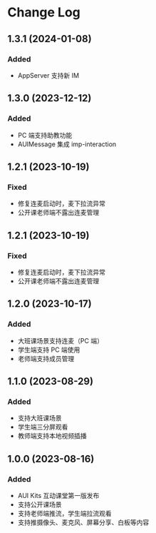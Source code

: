 # Change Log


## 1.3.1 (2024-01-08)

### Added
- AppServer 支持新 IM


## 1.3.0 (2023-12-12)

### Added
- PC 端支持助教功能
- AUIMessage 集成 imp-interaction


## 1.2.1 (2023-10-19)

### Fixed
- 修复连麦启动时，麦下拉流异常
- 公开课老师端不露出连麦管理

## 1.2.1 (2023-10-19)

### Fixed
- 修复连麦启动时，麦下拉流异常
- 公开课老师端不露出连麦管理


## 1.2.0 (2023-10-17)

### Added
- 大班课场景支持连麦（PC 端）
- 学生端支持 PC 端使用
- 老师端支持成员管理


## 1.1.0 (2023-08-29)

### Added
- 支持大班课场景
- 学生端三分屏观看
- 教师端支持本地视频插播


## 1.0.0 (2023-08-16)

### Added
- AUI Kits 互动课堂第一版发布
- 支持公开课场景
- 支持老师端推流，学生端拉流观看
- 支持推摄像头、麦克风、屏幕分享、白板等内容
